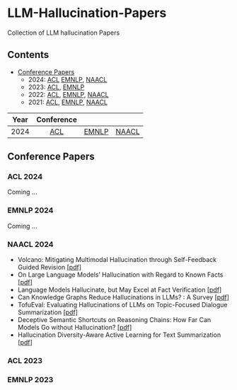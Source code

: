 # LLM-Hallucination-Papers
Collection of LLM hallucination Papers

## Contents
- [Conference Papers](#conference-papers)
	- 2024:  [ACL](#acl-2024)  [EMNLP](#emnlp-2024),  [NAACL](#naacl-2024)
	- 2023:  [ACL](#acl-2023),  [EMNLP](#emnlp-2023)
	- 2022:  [ACL](#acl-2022),  [EMNLP](#emnlp-2022),  [NAACL](#naacl-2022)
	- 2021:  [ACL](#acl-2021),  [EMNLP](#emnlp-2021),  [NAACL](#naacl-2021)

|  Year  |    Conference    |                      |                      |
| :---:  |    :----:        |        :---:         |        :---:         |
|  2024  | [ACL](#acl-2024) | [EMNLP](#emnlp-2024) | [NAACL](#naacl-2024) |


## Conference Papers

###  ACL 2024
Coming ...
### EMNLP 2024
Coming ...
### NAACL 2024
- Volcano: Mitigating Multimodal Hallucination through Self-Feedback Guided Revision [[pdf]](https://aclanthology.org/2024.naacl-long.23/)
- On Large Language Models’ Hallucination with Regard to Known Facts [[pdf]](https://aclanthology.org/2024.naacl-long.60/)
- Language Models Hallucinate, but May Excel at Fact Verification [[pdf]](https://aclanthology.org/2024.naacl-long.62/)
- Can Knowledge Graphs Reduce Hallucinations in  LLMs? : A Survey [[pdf]](https://aclanthology.org/2024.naacl-long.219/)
- TofuEval: Evaluating Hallucinations of  LLMs on Topic-Focused Dialogue Summarization [[pdf]](https://aclanthology.org/2024.naacl-long.251/)
- Deceptive Semantic Shortcuts on Reasoning Chains: How Far Can Models Go without Hallucination? [[pdf]](https://aclanthology.org/2024.naacl-long.424/)
- Hallucination Diversity-Aware Active Learning for Text Summarization [[pdf]](https://aclanthology.org/2024.naacl-long.479/)

### ACL 2023

### EMNLP 2023

<!--stackedit_data:
eyJoaXN0b3J5IjpbMjA5MDE1MzQzMiw1NzEzMDg0OTcsMTg2Nj
c2MTA5MywtMTQ4Mjk4MzkzMywyODUzMjU4MzAsLTg5MzkwOTIx
MiwzNDMxODIxMTYsLTEwNDA0NjM3MDgsLTEwNDA0NjM3MDgsNj
UxNDA2NTksMTIwMzczMTEyMiwyMDM2NDA4MTAsNzI5Njc0ODQw
LC04ODcyMTUyNDAsMjA5NDI4NzAxNiwtOTUzNTc2NTAyLC02Nj
Y0MDM3MzMsOTI3Nzk3MTE4LDIxMjAwNDIxNTAsLTUxMTc3ODY0
OV19
-->